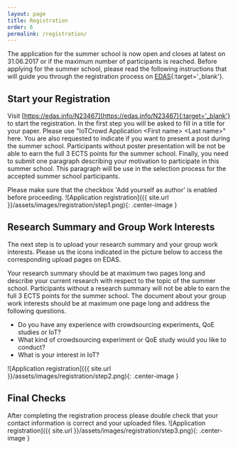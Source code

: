 ```yaml
---
layout: page
title: Registration 
order: 6
permalink: /registration/
---
```

The application for the summer school is now open and closes at latest on 31.06.2017 or if the maximum number of participants is reached. 
Before applying for the summer school, please read the following instructions that will guide you through the registration process on [EDAS](https://edas.info/N23467){:target='_blank'}.

## Start your Registration
Visit [https://edas.info/N23467](https://edas.info/N23467){:target='_blank'} to start the registration.
In the first step you will be asked to fill in a title for your paper.
Please use "IoTCrowd Application &lt;First name&gt; &lt;Last name&gt;" here.
You are also requested to indicate if you want to present a post during the summer school.
Participants without poster presentation will be not be able to earn the full 3 ECTS points for the summer school.
Finally, you need to submit one paragraph describing your motivation to participate in this summer school.
This paragraph will be use in the selection process for the accepted summer school participants.

Please make sure that the checkbox 'Add yourself as author' is enabled before proceeding.
![Application registration]({{ site.url }}/assets/images/registration/step1.png){: .center-image }


## Research Summary and Group Work Interests
The next step is to upload your research summary and your group work interests.
Please us the icons indicated in the picture below to access the corresponding upload pages on EDAS.

Your research summary should be at maximum two pages long and describe your current research with respect to the topic of the summer school.
Participants without a research summary will not be able to earn the full 3 ECTS points for the summer school.
The document about your group work interests should be at maximum one page long and address the following questions.
* Do you have any experience with crowdsourcing experiments, QoE studies or IoT?
* What kind of crowdsourcing experiment or QoE study would you like to conduct?
* What is your interest in IoT?

![Application registration]({{ site.url }}/assets/images/registration/step2.png){: .center-image }

## Final Checks
After completing the registration process please double check that your contact information is correct and your uploaded files.
![Application registration]({{ site.url }}/assets/images/registration/step3.png){: .center-image }
